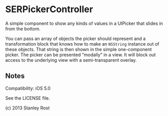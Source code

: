 # SERPickerController

A simple component to show any kinds of values in a UIPicker that slides in from the bottom.


You can pass an array of objects the picker should represent and a transformation block that knows how to make an `NSString` instance out of these objects. That string is then shown in the simple one-component picker. The picker can be presented “modally” in a view. It will block out access to the underlying view with a semi-transparent overlay.

## Notes

Compatibility: iOS 5.0


See the LICENSE file.


(c) 2013 Stanley Rost
